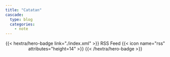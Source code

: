```yaml
---
title: "Catatan"
cascade:
  type: blog
  categories:
    - note
---
```


<div style="text-align: center; margin-top: 1em;">
{{< hextra/hero-badge link="./index.xml" >}}
  <span>RSS Feed</span>
  {{< icon name="rss" attributes="height=14" >}}
{{< /hextra/hero-badge >}}
</div>
